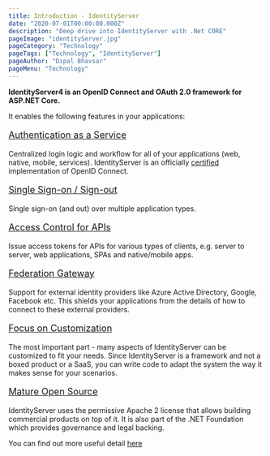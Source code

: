 ```yaml
---
title: Introduction - IdentityServer
date: "2020-07-01T00:00:00.000Z"
description: "Deep drive into IdentityServer with .Net CORE"
pageImage: "identityServer.jpg"
pageCategory: "Technology"
pageTags: ["Technology", "IdentityServer"]
pageAuthor: "Dipal Bhavsar"
pageMenu: "Technology"
---
```


<b>IdentityServer4 is an OpenID Connect and OAuth 2.0 framework for ASP.NET Core.</b>

It enables the following features in your applications:

<p style="font-size: 18px;"><u>Authentication as a Service</u></p>

Centralized login logic and workflow for all of your applications (web, native, mobile, services). IdentityServer is an officially <a href="https://openid.net/certification/">certified</a> implementation of OpenID Connect.

<p style="font-size: 18px;"><u>Single Sign-on / Sign-out</u></p>

Single sign-on (and out) over multiple application types.

<p style="font-size: 18px;"><u>Access Control for APIs</u></p>

Issue access tokens for APIs for various types of clients, e.g. server to server, web applications, SPAs and native/mobile apps.

<p style="font-size: 18px;"><u>Federation Gateway</u></p>

Support for external identity providers like Azure Active Directory, Google, Facebook etc. This shields your applications from the details of how to connect to these external providers.

<p style="font-size: 18px;"><u>Focus on Customization</u></p>

The most important part - many aspects of IdentityServer can be customized to fit your needs. Since IdentityServer is a framework and not a boxed product or a SaaS, you can write code to adapt the system the way it makes sense for your scenarios.

<p style="font-size: 18px;"><u>Mature Open Source</u></p>

IdentityServer uses the permissive Apache 2 license that allows building commercial products on top of it. It is also part of the .NET Foundation which provides governance and legal backing.

You can find out more useful detail <a href =""> here</a>